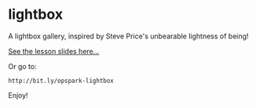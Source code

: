 # lightbox
A lightbox gallery, inspired by Steve Price's unbearable lightness of being!

<a href="http://bit.ly/opspark-lightbox" target="_blank">See the lesson slides here...</a>

Or go to:

    http://bit.ly/opspark-lightbox

Enjoy!